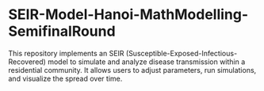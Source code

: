 # SEIR-Model-Hanoi-MathModelling-SemifinalRound
This repository implements an SEIR (Susceptible-Exposed-Infectious-Recovered) model to simulate and analyze disease transmission within a residential community. It allows users to adjust parameters, run simulations, and visualize the spread over time. 
